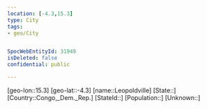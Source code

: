 ```yaml
---
location: [-4.3,15.3]
type: City
tags:
- geo/City


SpocWebEntityId: 31949
isDeleted: false
confidential: public

---
```

[geo-lon::15.3]
[geo-lat::-4.3]
[name::Leopoldville]
[State::]
[Country::Congo,_Dem._Rep.]
[StateId::]
[Population::]
[Unknown::]

